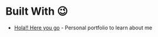 # Built With :wink:

* [Hola!! Here you go](https://BisariaUtkarsh.github.io) - Personal portfolio to learn about me
